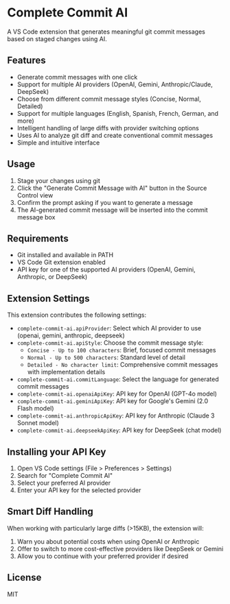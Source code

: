 # Complete Commit AI

A VS Code extension that generates meaningful git commit messages based on staged changes using AI.

## Features

- Generate commit messages with one click
- Support for multiple AI providers (OpenAI, Gemini, Anthropic/Claude, DeepSeek)
- Choose from different commit message styles (Concise, Normal, Detailed)
- Support for multiple languages (English, Spanish, French, German, and more)
- Intelligent handling of large diffs with provider switching options
- Uses AI to analyze git diff and create conventional commit messages
- Simple and intuitive interface

## Usage

1. Stage your changes using git
2. Click the "Generate Commit Message with AI" button in the Source Control view
3. Confirm the prompt asking if you want to generate a message
4. The AI-generated commit message will be inserted into the commit message box

## Requirements

- Git installed and available in PATH
- VS Code Git extension enabled
- API key for one of the supported AI providers (OpenAI, Gemini, Anthropic, or DeepSeek)

## Extension Settings

This extension contributes the following settings:

* `complete-commit-ai.apiProvider`: Select which AI provider to use (openai, gemini, anthropic, deepseek)
* `complete-commit-ai.apiStyle`: Choose the commit message style:
  * `Concise - Up to 100 characters`: Brief, focused commit messages
  * `Normal - Up to 500 characters`: Standard level of detail
  * `Detailed - No character limit`: Comprehensive commit messages with implementation details
* `complete-commit-ai.commitLanguage`: Select the language for generated commit messages
* `complete-commit-ai.openaiApiKey`: API key for OpenAI (GPT-4o model)
* `complete-commit-ai.geminiApiKey`: API key for Google's Gemini (2.0 Flash model)
* `complete-commit-ai.anthropicApiKey`: API key for Anthropic (Claude 3 Sonnet model)
* `complete-commit-ai.deepseekApiKey`: API key for DeepSeek (chat model)

## Installing your API Key

1. Open VS Code settings (File > Preferences > Settings)
2. Search for "Complete Commit AI"
3. Select your preferred AI provider
4. Enter your API key for the selected provider

## Smart Diff Handling

When working with particularly large diffs (>15KB), the extension will:
1. Warn you about potential costs when using OpenAI or Anthropic
2. Offer to switch to more cost-effective providers like DeepSeek or Gemini
3. Allow you to continue with your preferred provider if desired

## License

MIT
